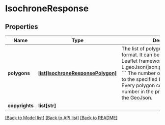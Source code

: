 # IsochroneResponse

## Properties
Name | Type | Description | Notes
------------ | ------------- | ------------- | -------------
**polygons** | [**list[IsochroneResponsePolygon]**](IsochroneResponsePolygon.md) | The list of polygons in GeoJson format. It can be used e.g. in the Leaflet framework:  &#x60;&#x60;&#x60; L.geoJson(json.polygons).addTo(map) &#x60;&#x60;&#x60;  The number of polygon is identical to the specified buckets in the query. Every polygon contains the bucket number in the properties section of the GeoJson.  | [optional] 
**copyrights** | **list[str]** |  | [optional] 

[[Back to Model list]](../README.md#documentation-for-models) [[Back to API list]](../README.md#documentation-for-api-endpoints) [[Back to README]](../README.md)

